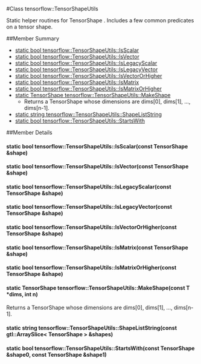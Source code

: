 #Class tensorflow::TensorShapeUtils <a class="md-anchor" id="AUTOGENERATED-class-tensorflow--tensorshapeutils"></a>

Static helper routines for TensorShape . Includes a few common predicates on a tensor shape.



##Member Summary <a class="md-anchor" id="AUTOGENERATED-member-summary"></a>

* [static bool tensorflow::TensorShapeUtils::IsScalar](#static_bool_tensorflow_TensorShapeUtils_IsScalar)
* [static bool tensorflow::TensorShapeUtils::IsVector](#static_bool_tensorflow_TensorShapeUtils_IsVector)
* [static bool tensorflow::TensorShapeUtils::IsLegacyScalar](#static_bool_tensorflow_TensorShapeUtils_IsLegacyScalar)
* [static bool tensorflow::TensorShapeUtils::IsLegacyVector](#static_bool_tensorflow_TensorShapeUtils_IsLegacyVector)
* [static bool tensorflow::TensorShapeUtils::IsVectorOrHigher](#static_bool_tensorflow_TensorShapeUtils_IsVectorOrHigher)
* [static bool tensorflow::TensorShapeUtils::IsMatrix](#static_bool_tensorflow_TensorShapeUtils_IsMatrix)
* [static bool tensorflow::TensorShapeUtils::IsMatrixOrHigher](#static_bool_tensorflow_TensorShapeUtils_IsMatrixOrHigher)
* [static TensorShape tensorflow::TensorShapeUtils::MakeShape](#static_TensorShape_tensorflow_TensorShapeUtils_MakeShape)
  * Returns a TensorShape whose dimensions are dims[0], dims[1], ..., dims[n-1].
* [static string tensorflow::TensorShapeUtils::ShapeListString](#static_string_tensorflow_TensorShapeUtils_ShapeListString)
* [static bool tensorflow::TensorShapeUtils::StartsWith](#static_bool_tensorflow_TensorShapeUtils_StartsWith)

##Member Details <a class="md-anchor" id="AUTOGENERATED-member-details"></a>

#### static bool tensorflow::TensorShapeUtils::IsScalar(const TensorShape &amp;shape) <a class="md-anchor" id="static_bool_tensorflow_TensorShapeUtils_IsScalar"></a>





#### static bool tensorflow::TensorShapeUtils::IsVector(const TensorShape &amp;shape) <a class="md-anchor" id="static_bool_tensorflow_TensorShapeUtils_IsVector"></a>





#### static bool tensorflow::TensorShapeUtils::IsLegacyScalar(const TensorShape &amp;shape) <a class="md-anchor" id="static_bool_tensorflow_TensorShapeUtils_IsLegacyScalar"></a>





#### static bool tensorflow::TensorShapeUtils::IsLegacyVector(const TensorShape &amp;shape) <a class="md-anchor" id="static_bool_tensorflow_TensorShapeUtils_IsLegacyVector"></a>





#### static bool tensorflow::TensorShapeUtils::IsVectorOrHigher(const TensorShape &amp;shape) <a class="md-anchor" id="static_bool_tensorflow_TensorShapeUtils_IsVectorOrHigher"></a>





#### static bool tensorflow::TensorShapeUtils::IsMatrix(const TensorShape &amp;shape) <a class="md-anchor" id="static_bool_tensorflow_TensorShapeUtils_IsMatrix"></a>





#### static bool tensorflow::TensorShapeUtils::IsMatrixOrHigher(const TensorShape &amp;shape) <a class="md-anchor" id="static_bool_tensorflow_TensorShapeUtils_IsMatrixOrHigher"></a>





#### static TensorShape tensorflow::TensorShapeUtils::MakeShape(const T *dims, int n) <a class="md-anchor" id="static_TensorShape_tensorflow_TensorShapeUtils_MakeShape"></a>

Returns a TensorShape whose dimensions are dims[0], dims[1], ..., dims[n-1].



#### static string tensorflow::TensorShapeUtils::ShapeListString(const gtl::ArraySlice&lt; TensorShape &gt; &amp;shapes) <a class="md-anchor" id="static_string_tensorflow_TensorShapeUtils_ShapeListString"></a>





#### static bool tensorflow::TensorShapeUtils::StartsWith(const TensorShape &amp;shape0, const TensorShape &amp;shape1) <a class="md-anchor" id="static_bool_tensorflow_TensorShapeUtils_StartsWith"></a>




